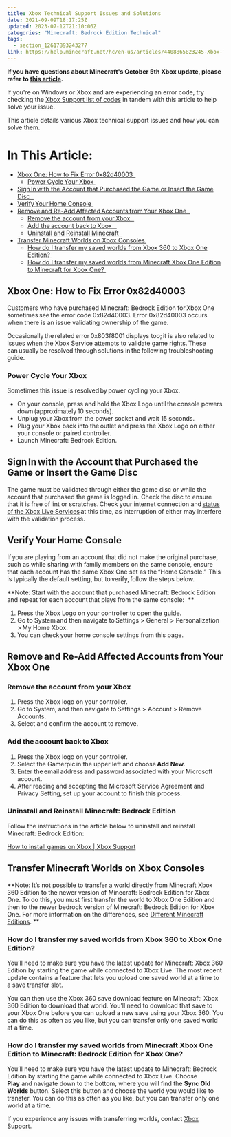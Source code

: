 ```yaml
---
title: Xbox Technical Support Issues and Solutions
date: 2021-09-09T18:17:25Z
updated: 2023-07-12T21:10:06Z
categories: "Minecraft: Bedrock Edition Technical"
tags:
  - section_12617893243277
link: https://help.minecraft.net/hc/en-us/articles/4408865823245-Xbox-Technical-Support-Issues-and-Solutions
---
```


**If you have questions about Minecraft's October 5th Xbox update, please refer to [this article](./Xbox-Minecraft-Performance-Update-Details.md).**

If you're on Windows or Xbox and are experiencing an error code, try checking the [Xbox Support list of codes](https://support.xbox.com/en-US/help/errors/error-code-search-guide) in tandem with this article to help solve your issue. 

This article details various Xbox technical support issues and how you can solve them.

# In This Article:

- [Xbox One: How to Fix Error 0x82d40003  ](#xbox-one-how-to-fix-error0x82d40003)
  - [Power Cycle Your Xbox ](#power-cycleyour-xbox)
- [Sign In with the Account that Purchased the Game or Insert the Game Disc   ](#signinwith-the-account-that-purchased-the-game-or-insert-the-game-disc)
- [Verify Your Home Console  ](#verifyyourhome-console)
- [Remove and Re-Add Affected Accounts from Your Xbox One   ](#removeand-re-addaffectedaccountsfromyour-xbox-one)
  - [Remove the account from your Xbox   ](#removethe-account-from-yourxbox)
  - [Add the account back to Xbox    ](#add-theaccount-backtoxbox)
  - [Uninstall and Reinstall Minecraft   ](#uninstall-and-reinstall-minecraft-bedrock-edition)
- [Transfer Minecraft Worlds on Xbox Consoles ](#transfer-minecraft-worlds-on-xbox-consoles)
  - [How do I transfer my saved worlds from Xbox 360 to Xbox One Edition? ](#how-do-i-transfer-my-saved-worlds-from-xbox-360-to-xbox-one-edition)
  - [How do I transfer my saved worlds from Minecraft Xbox One Edition to Minecraft for Xbox One? ](#how-do-i-transfer-my-saved-worlds-from-minecraft-xbox-one-edition-to-minecraft-bedrock-edition-for-xbox-one)

## Xbox One: How to Fix Error 0x82d40003  

Customers who have purchased Minecraft: Bedrock Edition for Xbox One sometimes see the error code 0x82d40003. Error 0x82d40003 occurs when there is an issue validating ownership of the game.

Occasionally the related error 0x803f8001 displays too; it is also related to issues when the Xbox Service attempts to validate game rights. These can usually be resolved through solutions in the following troubleshooting guide.  

### Power Cycle Your Xbox   

Sometimes this issue is resolved by power cycling your Xbox.    

- On your console, press and hold the Xbox Logo until the console powers down (approximately 10 seconds).   
- Unplug your Xbox from the power socket and wait 15 seconds.   
- Plug your Xbox back into the outlet and press the Xbox Logo on either your console or paired controller.   
- Launch Minecraft: Bedrock Edition.    

## Sign In with the Account that Purchased the Game or Insert the Game Disc   

The game must be validated through either the game disc or while the account that purchased the game is logged in.  Check the disc to ensure that it is free of lint or scratches. Check your internet connection and [status of the Xbox Live Services](https://support.xbox.com/xbox-live-status) at this time, as interruption of either may interfere with the validation process. 

## Verify Your Home Console  

If you are playing from an account that did not make the original purchase, such as while sharing with family members on the same console, ensure that each account has the same Xbox One set as the “Home Console.”  This is typically the default setting, but to verify, follow the steps below.   

**Note: Start with the account that purchased Minecraft: Bedrock Edition and repeat for each account that plays from the same console:   **

1.  Press the Xbox Logo on your controller to open the guide.   
2.  Go to System and then navigate to Settings \> General \> Personalization \> My Home Xbox.   
3.  You can check your home console settings from this page.   

## Remove and Re-Add Affected Accounts from Your Xbox One   

### Remove the account from your Xbox   

1.  Press the Xbox logo on your controller.   
2.  Go to System, and then navigate to Settings \> Account \> Remove Accounts.    
3.  Select and confirm the account to remove.   

### Add the account back to Xbox    

1.  Press the Xbox logo on your controller.   
2.  Select the Gamerpic in the upper left and choose **Add New**.    
3.  Enter the email address and password associated with your Microsoft account.   
4.  After reading and accepting the Microsoft Service Agreement and Privacy Setting, set up your account to finish this process.   

### Uninstall and Reinstall Minecraft: Bedrock Edition

Follow the instructions in the article below to uninstall and reinstall Minecraft: Bedrock Edition:  

[How to install games on Xbox \| Xbox Support](https://support.xbox.com/en-US/help/games-apps/game-setup-and-play/install-games)  

## Transfer Minecraft Worlds on Xbox Consoles 

**Note: It’s not possible to transfer a world directly from Minecraft Xbox 360 Edition to the newer version of Minecraft: Bedrock Edition for Xbox One. To do this, you must first transfer the world to Xbox One Edition and then to the newer bedrock version of Minecraft: Bedrock Edition for Xbox One. For more information on the differences, see [Different Minecraft Editions](../Minecraft-Bedrock-Edition-Billing/Different-Minecraft-Editions.md). **

### How do I transfer my saved worlds from Xbox 360 to Xbox One Edition? 

You’ll need to make sure you have the latest update for Minecraft: Xbox 360 Edition by starting the game while connected to Xbox Live. The most recent update contains a feature that lets you upload one saved world at a time to a save transfer slot.

You can then use the Xbox 360 save download feature on Minecraft: Xbox 360 Edition to download that world. You’ll need to download that save to your Xbox One before you can upload a new save using your Xbox 360. You can do this as often as you like, but you can transfer only one saved world at a time. 

### How do I transfer my saved worlds from Minecraft Xbox One Edition to Minecraft: Bedrock Edition for Xbox One? 

You’ll need to make sure you have the latest update to Minecraft: Bedrock Edition by starting the game while connected to Xbox Live. Choose **Play** and navigate down to the bottom, where you will find the **Sync Old Worlds** button. Select this button and choose the world you would like to transfer. You can do this as often as you like, but you can transfer only one world at a time. 

If you experience any issues with transferring worlds, contact [Xbox Support](http://xbox.com/support).
